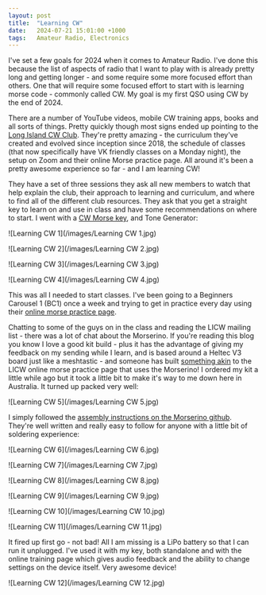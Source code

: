 ```yaml
---
layout: post
title:  "Learning CW"
date:   2024-07-21 15:01:00 +1000
tags:   Amateur Radio, Electronics
---
```


 I've set a few goals for 2024 when it comes to Amateur Radio.  I've done this because the list of aspects of radio that I want to play with is already pretty long and getting longer - and some require some more focused effort than others.  One that will require some focused effort to start with is learning morse code - commonly called CW.  My goal is my first QSO using CW by the end of 2024.

There are a number of YouTube videos, mobile CW training apps, books and all sorts of things.  Pretty quickly though most signs ended up pointing to the [Long Island CW Club](https://longislandcwclub.org/).  They're pretty amazing - the curriculum they've created and evolved since inception since 2018, the schedule of classes (that now specifically have VK friendly classes on a Monday night), the setup on Zoom and their online Morse practice page.  All around it's been a pretty awesome experience so far - and I am learning CW!  

They have a set of three sessions they ask all new members to watch that help explain the club, their approach to learning and curriculum, and where to find all of the different club resources.  They ask that you get a straight key to learn on and use in class and have some recommendations on where to start.  I went with a [CW Morse key](https://cwmorse.us/), and Tone Generator:

![Learning CW 1](/images/Learning CW 1.jpg)

![Learning CW 2](/images/Learning CW 2.jpg)

![Learning CW 3](/images/Learning CW 3.jpg)

![Learning CW 4](/images/Learning CW 4.jpg)

This was all I needed to start classes.  I've been going to a Beginners Carousel 1 (BC1) once a week and trying to get in practice every day using their [online morse practice page](https://longislandcw.github.io/morsebrowser/).  

Chatting to some of the guys on in the class and reading the LICW mailing list - there was a lot of chat about the Morserino.  If you're reading this blog you know I love a good kit build - plus it has the advantage of giving my feedback on my sending while I learn, and is based around a Heltec V3 board just like a meshtastic - and someone has built [something akin](https://tegmento.org/) to the LICW online morse practice page that uses the Morserino!  I ordered my kit a little while ago but it took a little bit to make it's way to me down here in Australia.  It turned up packed very well:

![Learning CW 5](/images/Learning CW 5.jpg)

I simply followed the [assembly instructions on the Morserino github](https://github.com/oe1wkl/Morserino-32/blob/master/Documentation/Assembly%20Instructions/Detailed%20Assembly%20Instructions.pdf).  They're well written and really easy to follow for anyone with a little bit of soldering experience:

![Learning CW 6](/images/Learning CW 6.jpg)

![Learning CW 7](/images/Learning CW 7.jpg)

![Learning CW 8](/images/Learning CW 8.jpg)

![Learning CW 9](/images/Learning CW 9.jpg)

![Learning CW 10](/images/Learning CW 10.jpg)

![Learning CW 11](/images/Learning CW 11.jpg)

It fired up first go - not bad!  All I am missing is a LiPo battery so that I can run it unplugged.  I've used it with my key, both standalone and with the online training page which gives audio feedback and the ability to change settings on the device itself.  Very awesome device!

![Learning CW 12](/images/Learning CW 12.jpg)